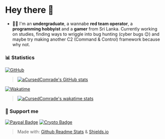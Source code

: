 # Hey there 👋

- 🧑‍💻 I'm an __undergraduate__, a wannabe __red team operator__, a __programming hobbyist__ and a __gamer__ from Sri Lanka. Currently working on studies, finding ways to wriggle into bug hunting (cyber bugs 😉) and maybe try making another C2 (Command & Control) framework because why not.

### 📊 Statistics

[![GitHub](https://img.shields.io/badge/GitHub-Stats-blue?logo=github&style=for-the-badge&logoWidth=16)](https://shields.io)
<br>
> [![aCursedComrade's GitHub stats](https://github-readme-stats.vercel.app/api?username=aCursedComrade&show_icons=true&theme=radical)](https://github.com/anuraghazra/github-readme-stats)

[![Wakatime](https://wakatime.com/badge/user/88df5d86-e56c-4d67-8e7e-407b0d1379e2.svg?style=for-the-badge)](https://wakatime.com/@aCursedComrade)
<br>
> [![aCursedComrade's wakatime stats](https://github-readme-stats.vercel.app/api/wakatime?username=aCursedComrade&layout=compact&theme=radical&langs_count=8)](https://wakatime.com/@aCursedComrade)

### 🤝 Support me

[![Paypal Badge](https://img.shields.io/badge/Paypal-Donate-blue?style=flat-square&logo=paypal)](https://www.paypal.com/donate/?hosted_button_id=KCTQXYCRTMRGJ)
[![Crypto Badge](https://img.shields.io/badge/Crypto-Donate-blue?style=flat-square&logo=monero)](https://trocador.app/anonpay/?ticker_to=xmr&network_to=Mainnet&address=84y7YtrP4xTMGBMKfy4EcgF3woKLzxK9GFamBsWsAN9gPoH6eVsDbcfSnA5CeXUaHBGBJYtu6JpLcQWsd89bJdExPbgg3qq&donation=True&name=Loshana+Aloka&description=Thank+you+%3A%29&email=aCursed_Comrade@proton.me&ref=OcWCE4CwFy&ticker_from=xmr&network_from=Mainnet&bgcolor=True)

> Made with: [Github Readme Stats](https://github.com/anuraghazra/github-readme-stats) & [Shields.io](https://shields.io)
